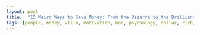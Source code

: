 ```yaml
---
layout: post
title:  "15 Weird Ways to Save Money: From the Bizarre to the Brilliant"
tags: [people, money, villa, motivation, man, psychology, dollar, rich]
---
```

